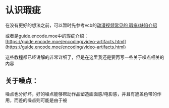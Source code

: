 # 认识瑕疵

在没有更好的想法之前，可以暂时先参考vcb的[动漫视频常见的 瑕疵/缺陷介绍](https://vcb-s.com/archives/4738)

或者是guide.encode.moe中的瑕疵介绍：[https://guide.encode.moe/encoding/video-artifacts.html](https://guide.encode.moe/encoding/video-artifacts.html)

这些教程都已经讲解的非常详细了，但是在这里我还是要再写一些关于噪点相关的内容

## 关于噪点：

噪点也分好坏，好的噪点能够帮助作品塑造画面感/电影感，并且有遮盖色带的作用，而差的噪点则可能是由于被

